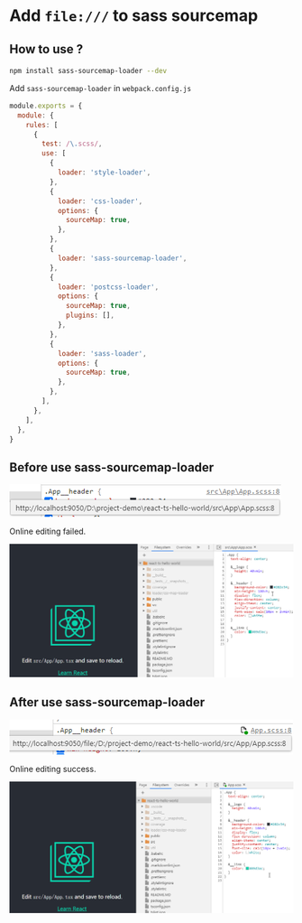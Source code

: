 # Add `file:///` to sass sourcemap

## How to use ?

```bash
npm install sass-sourcemap-loader --dev
```

Add `sass-sourcemap-loader` in `webpack.config.js`

```js
module.exports = {
  module: {
    rules: [
      {
        test: /\.scss/,
        use: [
          {
            loader: 'style-loader',
          },
          {
            loader: 'css-loader',
            options: {
              sourceMap: true,
            },
          },
          {
            loader: 'sass-sourcemap-loader',
          },
          {
            loader: 'postcss-loader',
            options: {
              sourceMap: true,
              plugins: [],
            },
          },
          {
            loader: 'sass-loader',
            options: {
              sourceMap: true,
            },
          },
        ],
      },
    ],
  },
}
```

## Before use sass-sourcemap-loader

![before](asset/before.jpg)

Online editing failed.

![online-edit-fail](asset/online-edit-fail.gif)

## After use sass-sourcemap-loader

![before](asset/after.jpg)

Online editing success.

![online-edit](asset/online-edit.gif)
